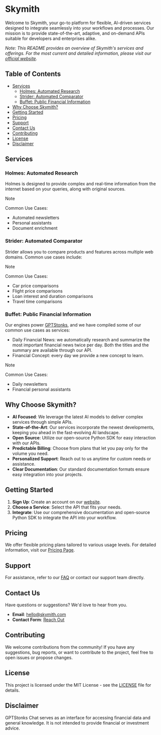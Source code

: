 # Skymith

Welcome to Skymith, your go-to platform for flexible, AI-driven services designed to integrate seamlessly into your workflows and processes. Our mission is to provide state-of-the-art, adaptive, and on-demand APIs suitable for developers and enterprises alike.

*Note: This README provides an overview of Skymith's services and offerings. For the most current and detailed information, please visit our [official website](https://skymith.com).*

## Table of Contents

- [Services](#services)
  - [Holmes: Automated Research](#holmes-automated-research)
  - [Strider: Automated Comparator](#strider-automated-comparator)
  - [Buffet: Public Financial Information](#buffet-public-financial-information)
- [Why Choose Skymith?](#why-choose-skymith)
- [Getting Started](#getting-started)
- [Pricing](#pricing)
- [Support](#support)
- [Contact Us](#contact-us)
- [Contributing](#contributing)
- [License](#license)
- [Disclaimer](#disclaimer)

## Services

### Holmes: Automated Research

Holmes is designed to provide complex and real-time information from the internet based on your queries, along with original sources.

> [!NOTE]
> Common Use Cases:
>
> - Automated newsletters
> - Personal assistants
> - Document enrichment

### Strider: Automated Comparator

Strider allows you to compare products and features across multiple web domains. Common use cases include:

> [!NOTE]
> Common Use Cases:
>
> - Car price comparisons
> - Flight price comparisons
> - Loan interest and duration comparisons
> - Travel time comparisons

### Buffet: Public Financial Information

Our engines power [GPTStonks](https://gptstonks.net), and we have compiled some of our common use cases as services:

- Daily Financial News: we automatically research and summarize the most important financial news twice per day. Both the titles and the summary are available through our API.
- Financial Concept: every day we provide a new concept to learn.

> [!NOTE]
> Common Use Cases:
>
> - Daily newsletters
> - Financial personal assistants

## Why Choose Skymith?

- **AI Focused**: We leverage the latest AI models to deliver complex services through simple APIs.
- **State-of-the-Art**: Our services incorporate the newest developments, keeping you ahead in the fast-evolving AI landscape.
- **Open Source**: Utilize our open-source Python SDK for easy interaction with our APIs.
- **Predictable Billing**: Choose from plans that let you pay only for the volume you need.
- **Personalized Support**: Reach out to us anytime for custom needs or assistance.
- **Clear Documentation**: Our standard documentation formats ensure easy integration into your projects.

## Getting Started

1. **Sign Up**: Create an account on our [website](https://skymith.com/register).
2. **Choose a Service**: Select the API that fits your needs.
3. **Integrate**: Use our comprehensive documentation and open-source Python SDK to integrate the API into your workflow.

## Pricing

We offer flexible pricing plans tailored to various usage levels. For detailed information, visit our [Pricing Page](https://skymith.com/pricing).

## Support

For assistance, refer to our [FAQ](https://skymith.com/faq) or contact our support team directly.

## Contact Us

Have questions or suggestions? We'd love to hear from you.

- **Email**: [hello@skymith.com](mailto:hello@skymith.com)
- **Contact Form**: [Reach Out](https://skymith.com/contact)

## Contributing

We welcome contributions from the community! If you have any suggestions, bug reports, or want to contribute to the project, feel free to open issues or propose changes.

## License

This project is licensed under the MIT License - see the [LICENSE](LICENSE) file for details.

## Disclaimer

GPTStonks Chat serves as an interface for accessing financial data and general knowledge. It is not intended to provide financial or investment advice.
